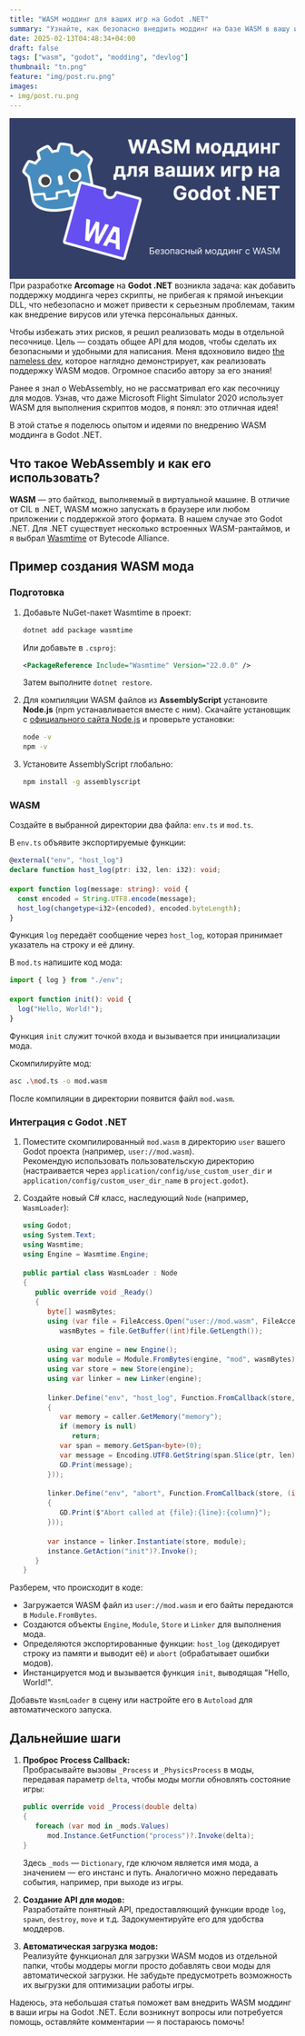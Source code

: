 ```yaml
---
title: "WASM моддинг для ваших игр на Godot .NET"
summary: "Узнайте, как безопасно внедрить моддинг на базе WASM в вашу игру на Godot .NET с помощью Wasmtime и AssemblyScript. Создайте кастомное API, исключающее риск инъекции DLL."
date: 2025-02-13T04:48:34+04:00
draft: false
tags: ["wasm", "godot", "modding", "devlog"]
thumbnail: "tn.png"
feature: "img/post.ru.png"
images:
- img/post.ru.png
---
```

![WASM моддинг для ваших игр на Godot .NET](img/post.ru.png)
При разработке **Arcomage** на **Godot .NET** возникла задача: как добавить поддержку моддинга через скрипты, не прибегая к прямой инъекции DLL, что небезопасно и может привести к серьезным проблемам, таким как внедрение вирусов или утечка персональных данных.

Чтобы избежать этих рисков, я решил реализовать моды в отдельной песочнице. Цель — создать общее API для модов, чтобы сделать их безопасными и удобными для написания. Меня вдохновило видео [the nameless dev](https://youtu.be/kcWVYeaFmqQ), которое наглядно демонстрирует, как реализовать поддержку WASM модов. Огромное спасибо автору за его знания!

Ранее я знал о WebAssembly, но не рассматривал его как песочницу для модов. Узнав, что даже Microsoft Flight Simulator 2020 использует WASM для выполнения скриптов модов, я понял: это отличная идея!

В этой статье я поделюсь опытом и идеями по внедрению WASM моддинга в Godot .NET.

## Что такое WebAssembly и как его использовать?

**WASM** — это байткод, выполняемый в виртуальной машине. В отличие от CIL в .NET, WASM можно запускать в браузере или любом приложении с поддержкой этого формата. В нашем случае это Godot .NET. Для .NET существует несколько встроенных WASM-рантаймов, и я выбрал [Wasmtime](https://wasmtime.dev/) от Bytecode Alliance.

## Пример создания WASM мода

### Подготовка

1. Добавьте NuGet-пакет Wasmtime в проект:
   ```bash
   dotnet add package wasmtime
   ```
   Или добавьте в `.csproj`:
   ```xml
   <PackageReference Include="Wasmtime" Version="22.0.0" />
   ```
   Затем выполните `dotnet restore`.

2. Для компиляции WASM файлов из **AssemblyScript** установите **Node.js** (npm устанавливается вместе с ним). Скачайте установщик с [официального сайта Node.js](https://nodejs.org/en) и проверьте установки:
   ```bash
   node -v
   npm -v
   ```
   
3. Установите AssemblyScript глобально:
   ```bash
   npm install -g assemblyscript
   ```

### WASM

Создайте в выбранной директории два файла: `env.ts` и `mod.ts`.

В `env.ts` объявите экспортируемые функции:
```typescript
@external("env", "host_log")
declare function host_log(ptr: i32, len: i32): void;

export function log(message: string): void {
  const encoded = String.UTF8.encode(message);
  host_log(changetype<i32>(encoded), encoded.byteLength);
}
```
Функция `log` передаёт сообщение через `host_log`, которая принимает указатель на строку и её длину.

В `mod.ts` напишите код мода:
```typescript
import { log } from "./env";

export function init(): void {
  log("Hello, World!");
}
```
Функция `init` служит точкой входа и вызывается при инициализации мода.

Скомпилируйте мод:
```bash
asc .\mod.ts -o mod.wasm
```
После компиляции в директории появится файл `mod.wasm`.

### Интеграция с Godot .NET

1. Поместите скомпилированный `mod.wasm` в директорию `user` вашего Godot проекта (например, `user://mod.wasm`).  
   Рекомендую использовать пользовательскую директорию (настраивается через `application/config/use_custom_user_dir` и `application/config/custom_user_dir_name` в `project.godot`).

2. Создайте новый C# класс, наследующий `Node` (например, `WasmLoader`):
   ```csharp
   using Godot;
   using System.Text;
   using Wasmtime;
   using Engine = Wasmtime.Engine;

   public partial class WasmLoader : Node
   {
      public override void _Ready()
      {
         byte[] wasmBytes;
         using (var file = FileAccess.Open("user://mod.wasm", FileAccess.ModeFlags.Read))
            wasmBytes = file.GetBuffer((int)file.GetLength());

         using var engine = new Engine();
         using var module = Module.FromBytes(engine, "mod", wasmBytes);
         using var store = new Store(engine);
         using var linker = new Linker(engine);

         linker.Define("env", "host_log", Function.FromCallback(store, (Caller caller, int ptr, int len) =>
         {
            var memory = caller.GetMemory("memory");
            if (memory is null)
               return;
            var span = memory.GetSpan<byte>(0);
            var message = Encoding.UTF8.GetString(span.Slice(ptr, len).ToArray());
            GD.Print(message);
         }));

         linker.Define("env", "abort", Function.FromCallback(store, (int msg, int file, int line, int column) =>
         {
            GD.Print($"Abort called at {file}:{line}:{column}");
         }));

         var instance = linker.Instantiate(store, module);
         instance.GetAction("init")?.Invoke();
      }
   }
   ```
   
Разберем, что происходит в коде:

- Загружается WASM файл из `user://mod.wasm` и его байты передаются в `Module.FromBytes`.
- Создаются объекты `Engine`, `Module`, `Store` и `Linker` для выполнения мода.
- Определяются экспортированные функции: `host_log` (декодирует строку из памяти и выводит её) и `abort` (обрабатывает ошибки модов).
- Инстанцируется мод и вызывается функция `init`, выводящая "Hello, World!".

Добавьте `WasmLoader` в сцену или настройте его в `Autoload` для автоматического запуска.

## Дальнейшие шаги

1. **Проброс Process Callback:**  
   Пробрасывайте вызовы `_Process` и `_PhysicsProcess` в моды, передавая параметр `delta`, чтобы моды могли обновлять состояние игры:
   ```csharp
   public override void _Process(double delta)
   {
      foreach (var mod in _mods.Values)
         mod.Instance.GetFunction("process")?.Invoke(delta);
   }
   ```
   Здесь `_mods` — `Dictionary`, где ключом является имя мода, а значением — его инстанс и путь. Аналогично можно передавать события, например, при выходе из игры.

2. **Создание API для модов:**  
   Разработайте понятный API, предоставляющий функции вроде `log`, `spawn`, `destroy`, `move` и т.д. Задокументируйте его для удобства моддеров.

3. **Автоматическая загрузка модов:**  
   Реализуйте функционал для загрузки WASM модов из отдельной папки, чтобы моддеры могли просто добавлять свои моды для автоматической загрузки. Не забудьте предусмотреть возможность их выгрузки для оптимизации работы игры.

Надеюсь, эта небольшая статья поможет вам внедрить WASM моддинг в ваши игры на Godot .NET. Если возникнут вопросы или потребуется помощь, оставляйте комментарии — я постараюсь помочь!